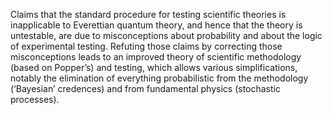 Claims that the standard procedure for testing scientific theories is
inapplicable to Everettian quantum theory, and hence that the theory is
untestable, are due to misconceptions about probability and about the
logic of experimental testing.
Refuting those claims by correcting those
misconceptions leads to an improved theory of scientific methodology
(based on Popper’s) and testing, which allows various simplifications,
notably the elimination of everything probabilistic from the
methodology (‘Bayesian’ credences) and from fundamental physics
(stochastic processes).
